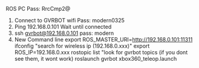 ROS PC Pass: RrcCmp2@

1. Connect to GVRBOT wifi
	Pass: modern0325
2. Ping 192.168.0.101
	Wait until connected
3. ssh gvrbot@192.168.0.101
	pass: modern
4. New Command line
	export ROS_MASTER_URI=http://192.168.0.101:11311
	ifconfig
	"search for wireless ip (192.168.0.xxx)"
	export ROS_IP=192.168.0.xxx
	rostopic list
	"look for gvrbot topics (if you dont see them, it wont work)
	roslaunch gvrbot xbox360_teleop.launch